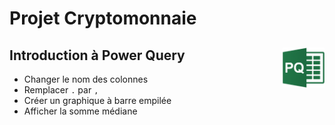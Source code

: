 # **Projet Cryptomonnaie**

## **Introduction à Power Query** <a href="../"><img align="right" src="../assets/powerQuery.png" alt="Power Query" height="64px"></a>
* Changer le nom des colonnes
* Remplacer `.` par `,`
* Créer un graphique à barre empilée
* Afficher la somme médiane
